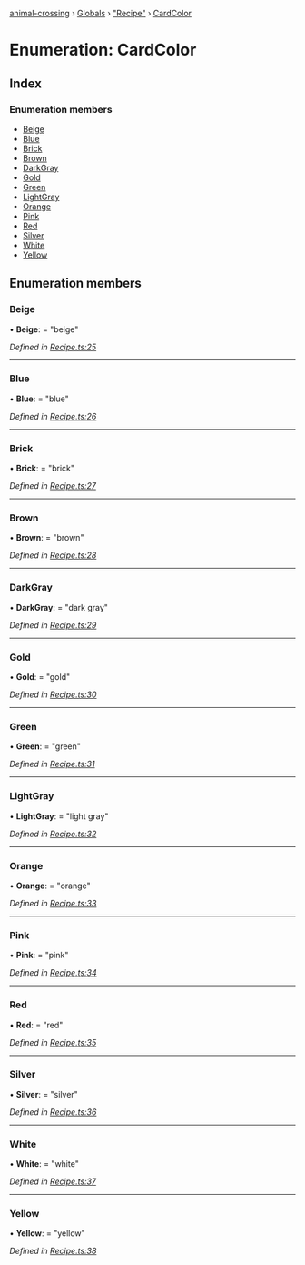 [animal-crossing](../README.md) › [Globals](../globals.md) › ["Recipe"](../modules/_recipe_.md) › [CardColor](_recipe_.cardcolor.md)

# Enumeration: CardColor

## Index

### Enumeration members

* [Beige](_recipe_.cardcolor.md#beige)
* [Blue](_recipe_.cardcolor.md#blue)
* [Brick](_recipe_.cardcolor.md#brick)
* [Brown](_recipe_.cardcolor.md#brown)
* [DarkGray](_recipe_.cardcolor.md#darkgray)
* [Gold](_recipe_.cardcolor.md#gold)
* [Green](_recipe_.cardcolor.md#green)
* [LightGray](_recipe_.cardcolor.md#lightgray)
* [Orange](_recipe_.cardcolor.md#orange)
* [Pink](_recipe_.cardcolor.md#pink)
* [Red](_recipe_.cardcolor.md#red)
* [Silver](_recipe_.cardcolor.md#silver)
* [White](_recipe_.cardcolor.md#white)
* [Yellow](_recipe_.cardcolor.md#yellow)

## Enumeration members

###  Beige

• **Beige**: = "beige"

*Defined in [Recipe.ts:25](https://github.com/Norviah/animal-crossing/blob/2672d28/module/types/Recipe.ts#L25)*

___

###  Blue

• **Blue**: = "blue"

*Defined in [Recipe.ts:26](https://github.com/Norviah/animal-crossing/blob/2672d28/module/types/Recipe.ts#L26)*

___

###  Brick

• **Brick**: = "brick"

*Defined in [Recipe.ts:27](https://github.com/Norviah/animal-crossing/blob/2672d28/module/types/Recipe.ts#L27)*

___

###  Brown

• **Brown**: = "brown"

*Defined in [Recipe.ts:28](https://github.com/Norviah/animal-crossing/blob/2672d28/module/types/Recipe.ts#L28)*

___

###  DarkGray

• **DarkGray**: = "dark gray"

*Defined in [Recipe.ts:29](https://github.com/Norviah/animal-crossing/blob/2672d28/module/types/Recipe.ts#L29)*

___

###  Gold

• **Gold**: = "gold"

*Defined in [Recipe.ts:30](https://github.com/Norviah/animal-crossing/blob/2672d28/module/types/Recipe.ts#L30)*

___

###  Green

• **Green**: = "green"

*Defined in [Recipe.ts:31](https://github.com/Norviah/animal-crossing/blob/2672d28/module/types/Recipe.ts#L31)*

___

###  LightGray

• **LightGray**: = "light gray"

*Defined in [Recipe.ts:32](https://github.com/Norviah/animal-crossing/blob/2672d28/module/types/Recipe.ts#L32)*

___

###  Orange

• **Orange**: = "orange"

*Defined in [Recipe.ts:33](https://github.com/Norviah/animal-crossing/blob/2672d28/module/types/Recipe.ts#L33)*

___

###  Pink

• **Pink**: = "pink"

*Defined in [Recipe.ts:34](https://github.com/Norviah/animal-crossing/blob/2672d28/module/types/Recipe.ts#L34)*

___

###  Red

• **Red**: = "red"

*Defined in [Recipe.ts:35](https://github.com/Norviah/animal-crossing/blob/2672d28/module/types/Recipe.ts#L35)*

___

###  Silver

• **Silver**: = "silver"

*Defined in [Recipe.ts:36](https://github.com/Norviah/animal-crossing/blob/2672d28/module/types/Recipe.ts#L36)*

___

###  White

• **White**: = "white"

*Defined in [Recipe.ts:37](https://github.com/Norviah/animal-crossing/blob/2672d28/module/types/Recipe.ts#L37)*

___

###  Yellow

• **Yellow**: = "yellow"

*Defined in [Recipe.ts:38](https://github.com/Norviah/animal-crossing/blob/2672d28/module/types/Recipe.ts#L38)*
